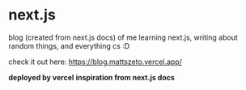 # next.js

blog (created from next.js docs) of me learning next.js, writing about random things, and everything cs :D

check it out here: https://blog.mattszeto.vercel.app/

**deployed by vercel**
**inspiration from next.js docs**

